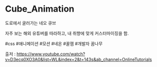# Cube_Animation

도로에서 굴러가는 네오 큐브 

자주 보는 해외 유튜버를 따라하고, 내 취향에 맞게 커스터마이징을 함.

#css #애니메이션 #모션 #네온 #꿀잼 #개발자 꿈나무

출저 : https://www.youtube.com/watch?v=D3ecq0XO3A0&list=WL&index=2&t=143s&ab_channel=OnlineTutorials
